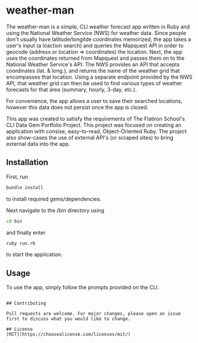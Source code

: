 # weather-man

The weather-man is a simple, CLI weather forecast app written in Ruby and using the National Weather Service (NWS) for weather data.  Since people don't usually have latitude/longitde coordinates memorized, the app takes a user's input (a loaction search) and queries the Mapquest API in order to geocode (address or location => coordinates) the location.  Next, the app uses the coordinates returned from Mapquest and passes them on to the National Weather Service's API.  The NWS provides an API that accepts coordinates (lat. & long.), and returns the name of the weather grid that encompasses that location. Using a separate endpoint provided by the NWS API, that weather grid can then be used to find various types of weather forecasts for that area (summary, hourly, 3-day, etc.).

For convenience, the app allows a user to save their searched locations, however this data does not persist once the app is closed.

This app was created to satisfy the requirements of The Flatiron School's CLI Data Gem Portfolio Project. This project was focused on creating an application with consise, easy-to-read, Object-Oriented Ruby. The project also show-cases the use of external API's (or scraped sites) to bring external data into the app.

## Installation

First, run
```bash
bundle install
```
to install required gems/dependencies.

Next navigate to the /bin directory using
```bash
cd bin
```

and finally enter
```bash
ruby run.rb
```
to start the application.

## Usage

To use the app, simply follow the prompts provided on the CLI.
```

## Contributing

Pull requests are welcome. For major changes, please open an issue first to discuss what you would like to change.

## License
[MIT](https://choosealicense.com/licenses/mit/)